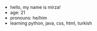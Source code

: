 - hello, my name is mirza!
- age: 21
- pronouns: he/him
- learning python, java, css, html, turkish
  
<!---
yozuyun/yozuyun is a ✨ special ✨ repository because its `README.md` (this file) appears on your GitHub profile.
You can click the Preview link to take a look at your changes.
--->

